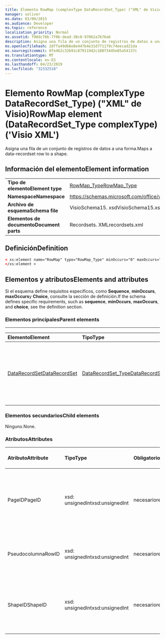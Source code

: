 ```yaml
---
title: Elemento RowMap (complexType DataRecordSet_Type) ("XML" de Visio)
manager: soliver
ms.date: 03/09/2015
ms.audience: Developer
ms.topic: reference
localization_priority: Normal
ms.assetid: f90dc76b-7f0b-dead-38c0-97062a7b76a6
description: Asigna una fila de un conjunto de registros de datos a una forma.
ms.openlocfilehash: 2dffa49d66e8e447b4e31d771179c74eecad21da
ms.sourcegitcommit: 8fe462c32b91c87911942c188f3445e85a54137c
ms.translationtype: MT
ms.contentlocale: es-ES
ms.lasthandoff: 04/23/2019
ms.locfileid: "32332518"
---
```

# <a name="rowmap-element-datarecordsettype-complextype-visio-xml"></a><span data-ttu-id="2c77d-103">Elemento RowMap (complexType DataRecordSet_Type) ("XML" de Visio)</span><span class="sxs-lookup"><span data-stu-id="2c77d-103">RowMap element (DataRecordSet_Type complexType) ('Visio XML')</span></span>

<span data-ttu-id="2c77d-104">Asigna una fila de un conjunto de registros de datos a una forma.</span><span class="sxs-lookup"><span data-stu-id="2c77d-104">Maps a data-recordset row to a shape.</span></span>
  
## <a name="element-information"></a><span data-ttu-id="2c77d-105">Información del elemento</span><span class="sxs-lookup"><span data-stu-id="2c77d-105">Element information</span></span>

|||
|:-----|:-----|
|<span data-ttu-id="2c77d-106">**Tipo de elemento**</span><span class="sxs-lookup"><span data-stu-id="2c77d-106">**Element type**</span></span> <br/> |[<span data-ttu-id="2c77d-107">RowMap_Type</span><span class="sxs-lookup"><span data-stu-id="2c77d-107">RowMap_Type</span></span>](rowmap_type-complextypevisio-xml.md) <br/> |
|<span data-ttu-id="2c77d-108">**Namespace**</span><span class="sxs-lookup"><span data-stu-id="2c77d-108">**Namespace**</span></span> <br/> |https://schemas.microsoft.com/office/visio/2012/main  <br/> |
|<span data-ttu-id="2c77d-109">**Archivo de esquema**</span><span class="sxs-lookup"><span data-stu-id="2c77d-109">**Schema file**</span></span> <br/> |<span data-ttu-id="2c77d-110">VisioSchema15. xsd</span><span class="sxs-lookup"><span data-stu-id="2c77d-110">VisioSchema15.xsd</span></span>  <br/> |
|<span data-ttu-id="2c77d-111">**Elementos de documento**</span><span class="sxs-lookup"><span data-stu-id="2c77d-111">**Document parts**</span></span> <br/> |<span data-ttu-id="2c77d-112">Recordsets. XML</span><span class="sxs-lookup"><span data-stu-id="2c77d-112">recordsets.xml</span></span>  <br/> |
   
## <a name="definition"></a><span data-ttu-id="2c77d-113">Definición</span><span class="sxs-lookup"><span data-stu-id="2c77d-113">Definition</span></span>

```XML
< xs:element name="RowMap" type="RowMap_Type" minOccurs="0" maxOccurs="unbounded" >
</xs:element >
```

## <a name="elements-and-attributes"></a><span data-ttu-id="2c77d-114">Elementos y atributos</span><span class="sxs-lookup"><span data-stu-id="2c77d-114">Elements and attributes</span></span>

<span data-ttu-id="2c77d-115">Si el esquema define requisitos específicos, como **Sequence**, **minOccurs**, **maxOccurs**y **Choice**, consulte la sección de definición.</span><span class="sxs-lookup"><span data-stu-id="2c77d-115">If the schema defines specific requirements, such as **sequence**, **minOccurs**, **maxOccurs**, and **choice**, see the definition section.</span></span> 
  
### <a name="parent-elements"></a><span data-ttu-id="2c77d-116">Elementos principales</span><span class="sxs-lookup"><span data-stu-id="2c77d-116">Parent elements</span></span>

****

|<span data-ttu-id="2c77d-117">**Elemento**</span><span class="sxs-lookup"><span data-stu-id="2c77d-117">**Element**</span></span>|<span data-ttu-id="2c77d-118">**Tipo**</span><span class="sxs-lookup"><span data-stu-id="2c77d-118">**Type**</span></span>|<span data-ttu-id="2c77d-119">**Descripción**</span><span class="sxs-lookup"><span data-stu-id="2c77d-119">**Description**</span></span>|
|:-----|:-----|:-----|
|[<span data-ttu-id="2c77d-120">DataRecordSet</span><span class="sxs-lookup"><span data-stu-id="2c77d-120">DataRecordSet</span></span>](datarecordset-element-datarecordsets_type-complextypevisio-xml.md) <br/> |[<span data-ttu-id="2c77d-121">DataRecordSet_Type</span><span class="sxs-lookup"><span data-stu-id="2c77d-121">DataRecordSet_Type</span></span>](datarecordset_type-complextypevisio-xml.md) <br/> |<span data-ttu-id="2c77d-122">Almacena, actualiza, expone y da formato a los datos consultados en una base de datos de Microsoft Visio.</span><span class="sxs-lookup"><span data-stu-id="2c77d-122">Stores, formats, refreshes, and exposes data queried from a database in Microsoft Visio.</span></span>  <br/> |
   
### <a name="child-elements"></a><span data-ttu-id="2c77d-123">Elementos secundarios</span><span class="sxs-lookup"><span data-stu-id="2c77d-123">Child elements</span></span>

<span data-ttu-id="2c77d-124">Ninguno.</span><span class="sxs-lookup"><span data-stu-id="2c77d-124">None.</span></span>
  
### <a name="attributes"></a><span data-ttu-id="2c77d-125">Atributos</span><span class="sxs-lookup"><span data-stu-id="2c77d-125">Attributes</span></span>

|<span data-ttu-id="2c77d-126">**Atributo**</span><span class="sxs-lookup"><span data-stu-id="2c77d-126">**Attribute**</span></span>|<span data-ttu-id="2c77d-127">**Tipo**</span><span class="sxs-lookup"><span data-stu-id="2c77d-127">**Type**</span></span>|<span data-ttu-id="2c77d-128">**Obligatorio**</span><span class="sxs-lookup"><span data-stu-id="2c77d-128">**Required**</span></span>|<span data-ttu-id="2c77d-129">**Descripción**</span><span class="sxs-lookup"><span data-stu-id="2c77d-129">**Description**</span></span>|<span data-ttu-id="2c77d-130">**Posibles valores**</span><span class="sxs-lookup"><span data-stu-id="2c77d-130">**Possible values**</span></span>|
|:-----|:-----|:-----|:-----|:-----|
|<span data-ttu-id="2c77d-131">PageID</span><span class="sxs-lookup"><span data-stu-id="2c77d-131">PageID</span></span>  <br/> |<span data-ttu-id="2c77d-132">xsd: unsignedInt</span><span class="sxs-lookup"><span data-stu-id="2c77d-132">xsd:unsignedInt</span></span>  <br/> |<span data-ttu-id="2c77d-133">necesario</span><span class="sxs-lookup"><span data-stu-id="2c77d-133">required</span></span>  <br/> |<span data-ttu-id="2c77d-134">IDENTIFICADOR de página de la forma vinculada a los datos de la fila del conjunto de registros de datos identificado por **ROWID**.</span><span class="sxs-lookup"><span data-stu-id="2c77d-134">Page ID of the shape linked to data in the data-recordset row identified by **RowID**.</span></span>  <br/> |<span data-ttu-id="2c77d-135">Valores del tipo xsd: unsignedInt.</span><span class="sxs-lookup"><span data-stu-id="2c77d-135">Values of the xsd:unsignedInt type.</span></span>  <br/> |
|<span data-ttu-id="2c77d-136">Pseudocolumna</span><span class="sxs-lookup"><span data-stu-id="2c77d-136">RowID</span></span>  <br/> |<span data-ttu-id="2c77d-137">xsd: unsignedInt</span><span class="sxs-lookup"><span data-stu-id="2c77d-137">xsd:unsignedInt</span></span>  <br/> |<span data-ttu-id="2c77d-138">necesario</span><span class="sxs-lookup"><span data-stu-id="2c77d-138">required</span></span>  <br/> |<span data-ttu-id="2c77d-139">IDENTIFICADOR de fila de la fila, único dentro del conjunto de registros de datos.</span><span class="sxs-lookup"><span data-stu-id="2c77d-139">Row ID of the row, unique within the data recordset.</span></span>  <br/> |<span data-ttu-id="2c77d-140">Valores del tipo xsd: unsignedInt.</span><span class="sxs-lookup"><span data-stu-id="2c77d-140">Values of the xsd:unsignedInt type.</span></span>  <br/> |
|<span data-ttu-id="2c77d-141">ShapeID</span><span class="sxs-lookup"><span data-stu-id="2c77d-141">ShapeID</span></span>  <br/> |<span data-ttu-id="2c77d-142">xsd: unsignedInt</span><span class="sxs-lookup"><span data-stu-id="2c77d-142">xsd:unsignedInt</span></span>  <br/> |<span data-ttu-id="2c77d-143">necesario</span><span class="sxs-lookup"><span data-stu-id="2c77d-143">required</span></span>  <br/> |<span data-ttu-id="2c77d-144">IDENTIFICADOR de la forma vinculada a los datos de la fila del conjunto de registros de datos identificado por **ROWID**.</span><span class="sxs-lookup"><span data-stu-id="2c77d-144">Shape ID of the shape linked to data in the data-recordset row identified by **RowID**.</span></span>  <br/> |<span data-ttu-id="2c77d-145">Valores del tipo xsd: unsignedInt.</span><span class="sxs-lookup"><span data-stu-id="2c77d-145">Values of the xsd:unsignedInt type.</span></span>  <br/> |
   

